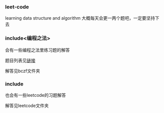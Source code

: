 ### leet-code
learning data structure and algorithm
大概每天会更一两个题吧，一定要坚持下去

### include<编程之法>

会有一些编程之法里练习题的解答

题目列表见[链接](https://wizardforcel.gitbooks.io/the-art-of-programming-by-july/content/01.01.html)

解答见bczf文件夹

### include<leetcode>

也会有一些leetcode的习题解答

解答见leetcode文件夹
